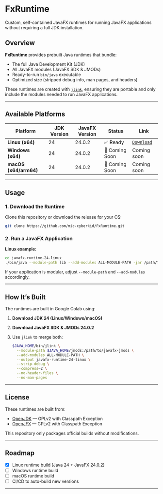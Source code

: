 # FxRuntime

Custom, self-contained JavaFX runtimes for running JavaFX applications without requiring a full JDK installation.

## Overview

**FxRuntime** provides prebuilt Java runtimes that bundle:
- The full Java Development Kit (JDK)
- All JavaFX modules (JavaFX SDK & JMODs)
- Ready-to-run `bin/java` executable
- Optimized size (stripped debug info, man pages, and headers)

These runtimes are created with [`jlink`](https://docs.oracle.com/en/java/javase/21/core/jlink.html), ensuring they are portable and only include the modules needed to run JavaFX applications.

---

## Available Platforms

| Platform | JDK Version | JavaFX Version | Status | Link |
|----------|------------|---------------|--------|-----------|
| **Linux (x64)**   | 24 | 24.0.2 | ✅ Ready | [`Download`](https://drive.google.com/file/d/1QldcFL9CoiUBJBR6DVIlTCrFXLQ_eXA_/view?usp=drivesdk)|
| **Windows (x64)** | 24 | 24.0.2 | 🚧 Coming Soon | Coming soon|
| **macOS (x64/arm64)** | 24 | 24.0.2 | 🚧 Coming Soon | Coming soon|

---

## Usage

### 1. Download the Runtime
Clone this repository or download the release for your OS:
```bash
git clone https://github.com/mic-cyberkid/FxRuntime.git
```


### 2. Run a JavaFX Application

**Linux example:**

```bash
cd javafx-runtime-24-linux
./bin/java --module-path lib --add-modules ALL-MODULE-PATH -jar /path/to/YourJavaFXApp.jar
```

If your application is modular, adjust `--module-path` and `--add-modules` accordingly.

---

## How It’s Built

The runtimes are built in Google Colab using:

1. **Download JDK 24 (Linux/Windows/macOS)**
2. **Download JavaFX SDK & JMODs 24.0.2**
3. Use `jlink` to merge both:

   ```bash
   $JAVA_HOME/bin/jlink \
     --module-path $JAVA_HOME/jmods:/path/to/javafx-jmods \
     --add-modules ALL-MODULE-PATH \
     --output javafx-runtime-24-linux \
     --strip-debug \
     --compress=2 \
     --no-header-files \
     --no-man-pages
   ```

---

## License

These runtimes are built from:

* [OpenJDK](https://jdk.java.net/) — GPLv2 with Classpath Exception
* [OpenJFX](https://openjfx.io/) — GPLv2 with Classpath Exception

This repository only packages official builds without modifications.

---

## Roadmap

* [x] Linux runtime build (Java 24 + JavaFX 24.0.2)
* [ ] Windows runtime build
* [ ] macOS runtime build
* [ ] CI/CD to auto-build new versions

---
